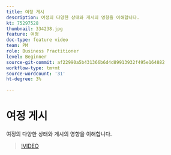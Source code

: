 ```yaml
---
title: 여정 게시
description: 여정의 다양한 상태와 게시의 영향을 이해합니다.
kt: 75297528
thumbnail: 334238.jpg
feature: 여정
doc-type: feature video
team: PM
role: Business Practitioner
level: Beginner
source-git-commit: af22990a5b431366b6d4d89913932f495e164882
workflow-type: tm+mt
source-wordcount: '31'
ht-degree: 3%

---
```



# 여정 게시

여정의 다양한 상태와 게시의 영향을 이해합니다.

>[!VIDEO](https://video.tv.adobe.com/v/334238?quality=12)
